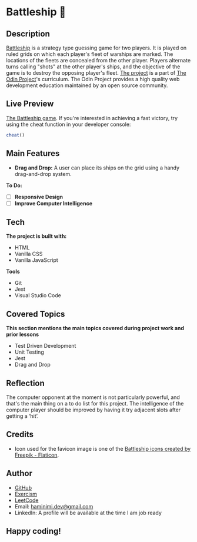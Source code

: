 # Battleship 🚢
## Description
[Battleship](https://en.wikipedia.org/wiki/Battleship_(game)) is a strategy type guessing game for two players. It is played on ruled grids on which each player's fleet of warships are marked. The locations of the fleets are concealed from the other player. Players alternate turns calling "shots" at the other player's ships, and the objective of the game is to destroy the opposing player's fleet. [The project](https://www.theodinproject.com/lessons/node-path-javascript-battleship) is a part of [The Odin Project](https://www.theodinproject.com/dashboard)'s curriculum. The Odin Project provides a high quality web development education maintained by an open source community.
## Live Preview
[The Battleship game](https://haminimi.github.io/battleship/). If you're interested in achieving a fast victory, try using the cheat function in your developer console:
```javascript
cheat()
```
## Main Features
- **Drag and Drop:** A user can place its ships on the grid using a handy drag-and-drop system.

**To Do:**
- [ ] **Responsive Design**
- [ ] **Improve Computer Intelligence**
## Tech
**The project is built with:**
- HTML
- Vanilla CSS
- Vanilla JavaScript

**Tools**
- Git
- Jest
- Visual Studio Code
## Covered Topics
**This section mentions the main topics covered during project work and prior lessons**
- Test Driven Development
- Unit Testing
- Jest
- Drag and Drop
## Reflection
The computer opponent at the moment is not particularly powerful, and that's the main thing on a to do list for this project. The intelligence of the computer player should be improved by having it try adjacent slots after getting a ‘hit’.
## Credits
- Icon used for the favicon image is one of the [Battleship icons created by Freepik - Flaticon](https://www.flaticon.com/free-icons/battleship).
## Author
- [GitHub](https://github.com/Haminimi)
- [Exercism](https://exercism.org/profiles/Haminimi)
- [LeetCode](https://leetcode.com/Haminimi/)
- Email: haminimi.dev@gmail.com
- LinkedIn: A profile will be available at the time I am job ready
## Happy coding!